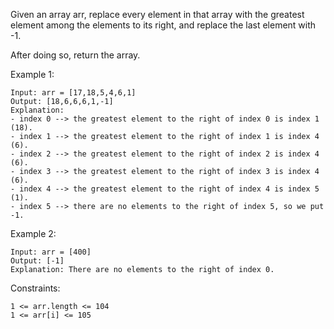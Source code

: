 Given an array arr, replace every element in that array with the greatest element among the elements to its right, and replace the last element with -1.

After doing so, return the array.

Example 1:

    Input: arr = [17,18,5,4,6,1]
    Output: [18,6,6,6,1,-1]
    Explanation:
    - index 0 --> the greatest element to the right of index 0 is index 1 (18).
    - index 1 --> the greatest element to the right of index 1 is index 4 (6).
    - index 2 --> the greatest element to the right of index 2 is index 4 (6).
    - index 3 --> the greatest element to the right of index 3 is index 4 (6).
    - index 4 --> the greatest element to the right of index 4 is index 5 (1).
    - index 5 --> there are no elements to the right of index 5, so we put -1.

Example 2:

    Input: arr = [400]
    Output: [-1]
    Explanation: There are no elements to the right of index 0.

Constraints:

    1 <= arr.length <= 104
    1 <= arr[i] <= 105
